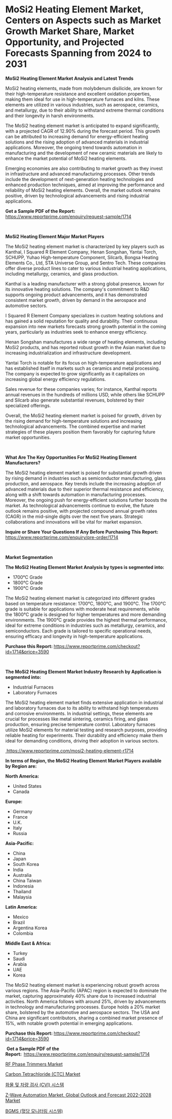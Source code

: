 <p><h1>MoSi2 Heating Element Market, Centers on Aspects such as Market Growth Market Share, Market Opportunity, and Projected Forecasts Spanning from 2024 to 2031</h1></p><p><strong>MoSi2 Heating Element Market Analysis and Latest Trends</strong></p>
<p><p>MoSi2 heating elements, made from molybdenum disilicide, are known for their high-temperature resistance and excellent oxidation properties, making them ideal for use in high-temperature furnaces and kilns. These elements are utilized in various industries, such as aerospace, ceramics, and metallurgy, due to their ability to withstand extreme thermal conditions and their longevity in harsh environments.</p><p>The MoSi2 heating element market is anticipated to expand significantly, with a projected CAGR of 12.90% during the forecast period. This growth can be attributed to increasing demand for energy-efficient heating solutions and the rising adoption of advanced materials in industrial applications. Moreover, the ongoing trend towards automation in manufacturing and the development of new ceramic materials are likely to enhance the market potential of MoSi2 heating elements.</p><p>Emerging economies are also contributing to market growth as they invest in infrastructure and advanced manufacturing processes. Other trends include the development of next-generation heating technologies and enhanced production techniques, aimed at improving the performance and reliability of MoSi2 heating elements. Overall, the market outlook remains positive, driven by technological advancements and rising industrial applications.</p></p>
<p><strong>Get a Sample PDF of the Report:&nbsp;</strong> <a href="https://www.reportprime.com/enquiry/request-sample/1714">https://www.reportprime.com/enquiry/request-sample/1714</a></p>
<p>&nbsp;</p>
<p><strong>MoSi2 Heating Element Major Market Players</strong></p>
<p><p>The MoSi2 heating element market is characterized by key players such as Kanthal, I Squared R Element Company, Henan Songshan, Yantai Torch, SCHUPP, Yuhao High-temperature Component, Silcarb, Bongsa Heating Elements Co., Ltd, STA Universe Group, and Sentro Tech. These companies offer diverse product lines to cater to various industrial heating applications, including metallurgy, ceramics, and glass production.</p><p>Kanthal is a leading manufacturer with a strong global presence, known for its innovative heating solutions. The company's commitment to R&D supports ongoing product advancements, and it has demonstrated consistent market growth, driven by demand in the aerospace and automotive sectors.</p><p>I Squared R Element Company specializes in custom heating solutions and has gained a solid reputation for quality and durability. Their continuous expansion into new markets forecasts strong growth potential in the coming years, particularly as industries seek to enhance energy efficiency.</p><p>Henan Songshan manufactures a wide range of heating elements, including MoSi2 products, and has reported robust growth in the Asian market due to increasing industrialization and infrastructure development.</p><p>Yantai Torch is notable for its focus on high-temperature applications and has established itself in markets such as ceramics and metal processing. The company is expected to grow significantly as it capitalizes on increasing global energy efficiency regulations.</p><p>Sales revenue for these companies varies; for instance, Kanthal reports annual revenues in the hundreds of millions USD, while others like SCHUPP and Silcarb also generate substantial revenues, bolstered by their specialized offerings.</p><p>Overall, the MoSi2 heating element market is poised for growth, driven by the rising demand for high-temperature solutions and increasing technological advancements. The combined expertise and market strategies of these players position them favorably for capturing future market opportunities.</p></p>
<p>&nbsp;</p>
<p><strong>What Are The Key Opportunities For MoSi2 Heating Element Manufacturers?</strong></p>
<p><p>The MoSi2 heating element market is poised for substantial growth driven by rising demand in industries such as semiconductor manufacturing, glass production, and aerospace. Key trends include the increasing adoption of advanced materials due to their superior thermal resistance and efficiency, along with a shift towards automation in manufacturing processes. Moreover, the ongoing push for energy-efficient solutions further boosts the market. As technological advancements continue to evolve, the future outlook remains positive, with projected compound annual growth rates (CAGR) in the mid-single digits over the next five years. Strategic collaborations and innovations will be vital for market expansion.</p></p>
<p><strong>Inquire or Share Your Questions If Any Before Purchasing This Report:</strong> <a href="https://www.reportprime.com/enquiry/pre-order/1714">https://www.reportprime.com/enquiry/pre-order/1714</a></p>
<p>&nbsp;</p>
<p><strong>Market Segmentation</strong></p>
<p><strong>The MoSi2 Heating Element Market Analysis by types is segmented into:</strong></p>
<p><ul><li>1700°C Grade</li><li>1800°C Grade</li><li>1900°C Grade</li></ul></p>
<p><p>The MoSi2 heating element market is categorized into different grades based on temperature resistance: 1700°C, 1800°C, and 1900°C. The 1700°C grade is suitable for applications with moderate heat requirements, while the 1800°C grade is designed for higher temperatures and more demanding environments. The 1900°C grade provides the highest thermal performance, ideal for extreme conditions in industries such as metallurgy, ceramics, and semiconductors. Each grade is tailored to specific operational needs, ensuring efficacy and longevity in high-temperature applications.</p></p>
<p><strong>Purchase this Report:&nbsp;</strong><a href="https://www.reportprime.com/checkout?id=1714&price=3590">https://www.reportprime.com/checkout?id=1714&price=3590</a></p>
<p>&nbsp;</p>
<p><strong>The MoSi2 Heating Element Market Industry Research by Application is segmented into:</strong></p>
<p><ul><li>Industrial Furnaces</li><li>Laboratory Furnaces</li></ul></p>
<p><p>The MoSi2 heating element market finds extensive application in industrial and laboratory furnaces due to its ability to withstand high temperatures and corrosive environments. In industrial settings, these elements are crucial for processes like metal sintering, ceramics firing, and glass production, ensuring precise temperature control. Laboratory furnaces utilize MoSi2 elements for material testing and research purposes, providing reliable heating for experiments. Their durability and efficiency make them ideal for demanding conditions, driving their adoption in various sectors.</p></p>
<p><a href="https://www.reportprime.com/mosi2-heating-element-r1714">&nbsp;https://www.reportprime.com/mosi2-heating-element-r1714</a></p>
<p><strong>In terms of Region, the MoSi2 Heating Element Market Players available by Region are:</strong></p>
<p>
    <p> <strong> North America: </strong>
        <ul>
            <li>United States</li>
            <li>Canada</li>
        </ul>
        </p> 
    <p> <strong> Europe: </strong>
        <ul>
            <li>Germany</li>
            <li>France</li>
            <li>U.K.</li>
            <li>Italy</li>
            <li>Russia</li>
        </ul>
        </p> 
    <p> <strong> Asia-Pacific: </strong>
        <ul>
            <li>China</li>
            <li>Japan</li>
            <li>South Korea</li>
            <li>India</li>
            <li>Australia</li>
            <li>China Taiwan</li>
            <li>Indonesia</li>
            <li>Thailand</li>
            <li>Malaysia</li>
        </ul>
        </p> 
    <p> <strong> Latin America: </strong>
        <ul>
            <li>Mexico</li>
            <li>Brazil</li>
            <li>Argentina Korea</li>
            <li>Colombia</li>
        </ul>
        </p> 
    <p> <strong> Middle East & Africa: </strong>
        <ul>
            <li>Turkey</li>
            <li>Saudi</li>
            <li>Arabia</li>
            <li>UAE</li>
            <li>Korea</li>
        </ul>
    </p>
    </p>
<p><p>The MoSi2 heating element market is experiencing robust growth across various regions. The Asia-Pacific (APAC) region is expected to dominate the market, capturing approximately 40% share due to increased industrial activities. North America follows with around 25%, driven by advancements in technology and manufacturing processes. Europe holds a 20% market share, bolstered by the automotive and aerospace sectors. The USA and China are significant contributors, sharing a combined market presence of 15%, with notable growth potential in emerging applications.</p></p>
<p><strong>Purchase this Report: </strong><a href="https://www.reportprime.com/checkout?id=1714&price=3590">https://www.reportprime.com/checkout?id=1714&price=3590</a></p>
<p>&nbsp;<strong>Get a Sample PDF of the Report:&nbsp;&nbsp;</strong><a href="https://www.reportprime.com/enquiry/request-sample/1714">https://www.reportprime.com/enquiry/request-sample/1714</a></p>
<p><strong></strong></p>
<p><p><a href="https://github.com/BryceTownsendr/Market-Research-Report-List-6/blob/main/rf-phase-trimmers-market.md">RF Phase Trimmers Market</a></p><p><a href="https://issuu.com/reportprime-2/docs/carbon-tetrachloride-ctc-market-siz_343ac0d67ba933">Carbon Tetrachloride (CTC) Market</a></p><p><a href="https://medium.com/@walid_yasin/cargo-vehicle-inspection-cvi-system-market-%EC%9D%98-%EA%B8%80%EB%A1%9C%EB%B2%8C-%EC%8B%9C%EC%9E%A5-%EA%B0%9C%EC%9A%94%EB%8A%94-%EC%A0%84-%EC%84%B8%EA%B3%84-%EB%B0%8F-%EC%A3%BC%EC%9A%94-%EC%8B%9C%EC%9E%A5%EC%9D%98-%EC%82%B0%EC%97%85%EC%97%90-%EC%98%81%ED%96%A5%EC%9D%84-%EB%AF%B8%EC%B9%98%EB%8A%94-%EC%A3%BC%EC%9A%94-%ED%8A%B8%EB%A0%8C%EB%93%9C%EC%97%90-%EB%8C%80%ED%95%9C-190d5386e788">화물 및 차량 검사 (CVI) 시스템</a></p><p><a href="https://medium.com/@go-emi/the-comprehensive-z-wave-automation-market-global-outlook-and-forecast-2022-2028-market-research-594b1a839b60">Z-Wave Automation Market, Global Outlook and Forecast 2022-2028 Market</a></p><p><a href="https://medium.com/@chungcameron76/bgms-blood-glucose-monitoring-system-market-%EC%9D%98-%EA%B8%80%EB%A1%9C%EB%B2%8C-%EC%8B%9C%EC%9E%A5-%EA%B0%9C%EC%9A%94%EB%8A%94-%EC%A0%84-%EC%84%B8%EA%B3%84-%EB%B0%8F-%EC%A3%BC%EC%9A%94-%EC%8B%9C%EC%9E%A5%EC%9D%98-%EC%82%B0%EC%97%85%EC%97%90-%EC%98%81%ED%96%A5%EC%9D%84-%EB%AF%B8%EC%B9%98%EB%8A%94-%EC%A3%BC%EC%9A%94-%ED%8A%B8%EB%A0%8C%EB%93%9C%EC%97%90-%EB%8C%80%ED%95%9C-cc569035206f">BGMS (혈당 모니터링 시스템)</a></p></p>